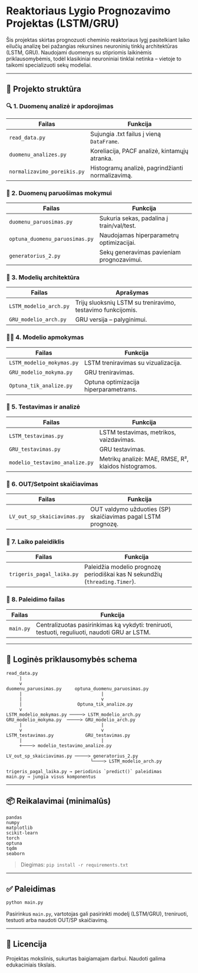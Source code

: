 
# Reaktoriaus Lygio Prognozavimo Projektas (LSTM/GRU)

Šis projektas skirtas prognozuoti cheminio reaktoriaus lygį pasitelkiant laiko eilučių analizę bei pažangias rekursines neuroninių tinklų architektūras (LSTM, GRU). Naudojami duomenys su stipriomis laikinėmis priklausomybėmis, todėl klasikiniai neuroniniai tinklai netinka – vietoje to taikomi specializuoti sekų modeliai.

---

## 📁 Projekto struktūra

### 🔍 1. Duomenų analizė ir apdorojimas
| Failas                      | Funkcija |
|----------------------------|----------|
| `read_data.py`             | Sujungia .txt failus į vieną `DataFrame`. |
| `duomenu_analizes.py`      | Koreliacija, PACF analizė, kintamųjų atranka. |
| `normalizavimo_poreikis.py`| Histogramų analizė, pagrindžianti normalizavimą. |

### 🧪 2. Duomenų paruošimas mokymui
| Failas                          | Funkcija |
|--------------------------------|----------|
| `duomenu_paruosimas.py`        | Sukuria sekas, padalina į train/val/test. |
| `optuna_duomenu_paruosimas.py` | Naudojamas hiperparametrų optimizacijai. |
| `generatorius_2.py`            | Sekų generavimas pavieniam prognozavimui. |

### 🤖 3. Modelių architektūra
| Failas                  | Aprašymas |
|------------------------|-----------|
| `LSTM_modelio_arch.py` | Trijų sluoksnių LSTM su treniravimo, testavimo funkcijomis. |
| `GRU_modelio_arch.py`  | GRU versija – palyginimui. |

### 🏋️‍♂️ 4. Modelio apmokymas
| Failas                     | Funkcija |
|---------------------------|----------|
| `LSTM_modelio_mokymas.py` | LSTM treniravimas su vizualizacija. |
| `GRU_modelio_mokyma.py`   | GRU treniravimas. |
| `Optuna_tik_analize.py`   | Optuna optimizacija hiperparametrams. |

### 🧪 5. Testavimas ir analizė
| Failas                     | Funkcija |
|---------------------------|----------|
| `LSTM_testavimas.py`      | LSTM testavimas, metrikos, vaizdavimas. |
| `GRU_testavimas.py`       | GRU testavimas. |
| `modelio_testavimo_analize.py` | Metrikų analizė: MAE, RMSE, R², klaidos histogramos. |

### 🎯 6. OUT/Setpoint skaičiavimas
| Failas                        | Funkcija |
|------------------------------|----------|
| `LV_out_sp_skaiciavimas.py`  | OUT valdymo užduoties (SP) skaičiavimas pagal LSTM prognozę. |

### 🔁 7. Laiko paleidiklis
| Failas                     | Funkcija |
|---------------------------|----------|
| `trigeris_pagal_laika.py` | Paleidžia modelio prognozę periodiškai kas N sekundžių (`threading.Timer`). |

### 🚀 8. Paleidimo failas
| Failas      | Funkcija |
|-------------|----------|
| `main.py`   | Centralizuotas pasirinkimas ką vykdyti: treniruoti, testuoti, reguliuoti, naudoti GRU ar LSTM. |

---

## 🔂 Loginės priklausomybės schema

```
read_data.py
     |
     v
duomenu_paruosimas.py     optuna_duomenu_paruosimas.py
     |                              |
     |                              v
     |                     Optuna_tik_analize.py
     v
LSTM_modelio_mokymas.py ─────> LSTM_modelio_arch.py
GRU_modelio_mokyma.py  ─────> GRU_modelio_arch.py
     |                              |
     v                              v
LSTM_testavimas.py            GRU_testavimas.py
     |                              |
     +────> modelio_testavimo_analize.py

LV_out_sp_skaiciavimas.py ─────> generatorius_2.py
                                └────> LSTM_modelio_arch.py

trigeris_pagal_laika.py → periodinis `predict()` paleidimas
main.py → jungia visus komponentus
```

---

## 📦 Reikalavimai (minimalūs)

```
pandas
numpy
matplotlib
scikit-learn
torch
optuna
tqdm
seaborn
```

> Diegimas: `pip install -r requirements.txt`

---

## ✅ Paleidimas

```bash
python main.py
```

Pasirinkus `main.py`, vartotojas gali pasirinkti modelį (LSTM/GRU), treniruoti, testuoti arba naudoti OUT/SP skaičiavimą.

---

## 🔖 Licencija

Projektas mokslinis, sukurtas baigiamajam darbui. Naudoti galima edukaciniais tikslais.

